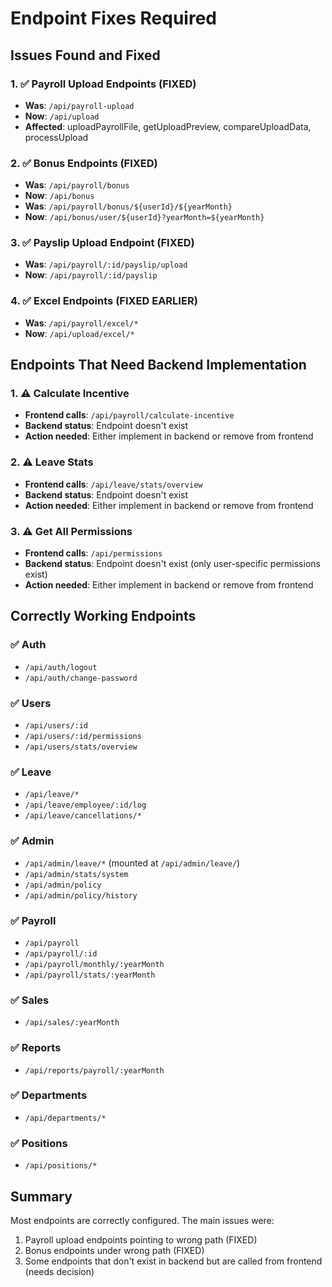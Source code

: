 # Endpoint Fixes Required

## Issues Found and Fixed

### 1. ✅ Payroll Upload Endpoints (FIXED)
- **Was**: `/api/payroll-upload`
- **Now**: `/api/upload`
- **Affected**: uploadPayrollFile, getUploadPreview, compareUploadData, processUpload

### 2. ✅ Bonus Endpoints (FIXED)
- **Was**: `/api/payroll/bonus`
- **Now**: `/api/bonus`
- **Was**: `/api/payroll/bonus/${userId}/${yearMonth}`
- **Now**: `/api/bonus/user/${userId}?yearMonth=${yearMonth}`

### 3. ✅ Payslip Upload Endpoint (FIXED)
- **Was**: `/api/payroll/:id/payslip/upload`
- **Now**: `/api/payroll/:id/payslip`

### 4. ✅ Excel Endpoints (FIXED EARLIER)
- **Was**: `/api/payroll/excel/*`
- **Now**: `/api/upload/excel/*`

## Endpoints That Need Backend Implementation

### 1. ⚠️ Calculate Incentive
- **Frontend calls**: `/api/payroll/calculate-incentive`
- **Backend status**: Endpoint doesn't exist
- **Action needed**: Either implement in backend or remove from frontend

### 2. ⚠️ Leave Stats
- **Frontend calls**: `/api/leave/stats/overview`
- **Backend status**: Endpoint doesn't exist
- **Action needed**: Either implement in backend or remove from frontend

### 3. ⚠️ Get All Permissions
- **Frontend calls**: `/api/permissions`
- **Backend status**: Endpoint doesn't exist (only user-specific permissions exist)
- **Action needed**: Either implement in backend or remove from frontend

## Correctly Working Endpoints

### ✅ Auth
- `/api/auth/logout`
- `/api/auth/change-password`

### ✅ Users
- `/api/users/:id`
- `/api/users/:id/permissions`
- `/api/users/stats/overview`

### ✅ Leave
- `/api/leave/*`
- `/api/leave/employee/:id/log`
- `/api/leave/cancellations/*`

### ✅ Admin
- `/api/admin/leave/*` (mounted at `/api/admin/leave/`)
- `/api/admin/stats/system`
- `/api/admin/policy`
- `/api/admin/policy/history`

### ✅ Payroll
- `/api/payroll`
- `/api/payroll/:id`
- `/api/payroll/monthly/:yearMonth`
- `/api/payroll/stats/:yearMonth`

### ✅ Sales
- `/api/sales/:yearMonth`

### ✅ Reports
- `/api/reports/payroll/:yearMonth`

### ✅ Departments
- `/api/departments/*`

### ✅ Positions
- `/api/positions/*`

## Summary

Most endpoints are correctly configured. The main issues were:
1. Payroll upload endpoints pointing to wrong path (FIXED)
2. Bonus endpoints under wrong path (FIXED)
3. Some endpoints that don't exist in backend but are called from frontend (needs decision)